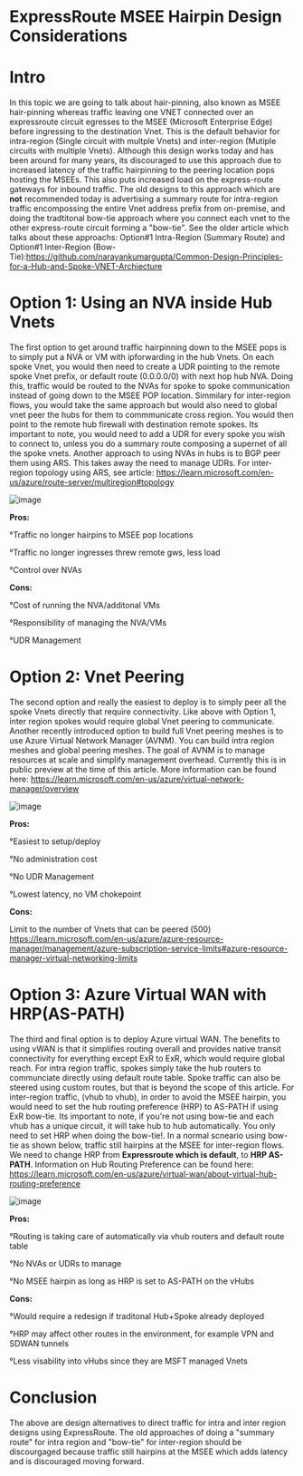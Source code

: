 # ExpressRoute MSEE Hairpin Design Considerations

# Intro
In this topic we are going to talk about hair-pinning, also known as MSEE hair-pinning whereas traffic leaving one VNET connected over an expressroute circuit egresses to the MSEE (Microsoft Enterprise Edge) before ingressing to the destination Vnet. This is the default behavior for intra-region (Single circuit with multple Vnets) and inter-region (Mutiple circuits with multiple Vnets). Although this design works today and has been around for many years, its discouraged to use this approach due to increased latency of the traffic hairpinning to the peering location pops hosting the MSEEs. This also puts increased load on the express-route gateways for inbound traffic. The old designs to this approach which are **not** recommended today is advertising a summary route for intra-region traffic encompossing the entire Vnet address prefix from on-premise, and doing the tradtitonal bow-tie approach where you connect each vnet to the other express-route circuit forming a "bow-tie". See the older article which talks about these approachs: Option#1 Intra-Region (Summary Route) and Option#1 Inter-Region (Bow-Tie):https://github.com/narayankumargupta/Common-Design-Principles-for-a-Hub-and-Spoke-VNET-Archiecture


# Option 1: Using an NVA inside Hub Vnets
The first option to get around traffic hairpinning down to the MSEE pops is to simply put a NVA or VM with ipforwarding in the hub Vnets. On each spoke Vnet, you would then need to create a UDR pointing to the remote spoke Vnet prefix, or default route (0.0.0.0/0) with next hop hub NVA. Doing this, traffic would be routed to the NVAs for spoke to spoke communication instead of going down to the MSEE POP location. Simmilary for inter-region flows, you would take the same approach but would also need to global vnet peer the hubs for them to commmunicate cross region. You would then point to the remote hub firewall with destination remote spokes. Its important to note, you would need to add a UDR for every spoke you wish to connect to, unless you do a summary route composing a supernet of all the spoke vnets. Another approach to using NVAs in hubs is to BGP peer them using ARS. This takes away the need to manage UDRs. For inter-region topology using ARS, see article: https://learn.microsoft.com/en-us/azure/route-server/multiregion#topology

![image](https://github.com/adtork/MSEE-Hairpin-Design-Considerations/assets/55964102/76215072-59e2-41e6-ae3c-5441613c245c)


**Pros:**

 °Traffic no longer hairpins to MSEE pop locations

 °Traffic no longer ingresses threw remote gws, less load

 °Control over NVAs

**Cons:**

 °Cost of running the NVA/additonal VMs

 °Responsibility of managing the NVA/VMs

 °UDR Management 

# Option 2: Vnet Peering
The second option and really the easiest to deploy is to simply peer all the spoke Vnets directly that require connectivity. Like above with Option 1, inter region spokes would require global Vnet peering to communicate. Another recently introduced option to build full Vnet peering meshes is to use Azure Virtual Network Manager (AVNM). You can build intra region meshes and global peering meshes. The goal of AVNM is to manage resources at scale and simplify management overhead. Currently this is in public preview at the time of this article. More information can be found here: https://learn.microsoft.com/en-us/azure/virtual-network-manager/overview 

![image](https://github.com/adtork/MSEE-Hairpin-Design-Considerations/assets/55964102/24982b06-5971-4a2b-b1c3-d099b53b3dcc)

**Pros:**

 °Easiest to setup/deploy

 °No administration cost

 °No UDR Management

 °Lowest latency, no VM chokepoint

**Cons:**

Limit to the number of Vnets that can be peered (500)
https://learn.microsoft.com/en-us/azure/azure-resource-manager/management/azure-subscription-service-limits#azure-resource-manager-virtual-networking-limits

# Option 3: Azure Virtual WAN with HRP(AS-PATH)
The third and final option is to deploy Azure virtual WAN. The benefits to using vWAN is that it simplifies routing overall and provides native transit connectivity for everything except ExR to ExR, which would require global reach. For intra region traffic, spokes simply take the hub routers to communciate directly using default route table. Spoke traffic can also be steered using custom routes, but that is beyond the scope of this article. For inter-region traffic, (vhub to vhub), in order to avoid the MSEE hairpin, you would need to set the hub routing preference (HRP) to AS-PATH if using ExR bow-tie. Its important to note, if you're not using bow-tie and each vhub has a unique circuit, it will take hub to hub automatically. You only need to set HRP when doing the bow-tie!. In a normal scneario using bow-tie as shown below, traffic still hairpins at the MSEE for inter-region flows. We need to change HRP from **Expressroute which is default**, to **HRP AS-PATH**. Information on Hub Routing Preference can be found here: https://learn.microsoft.com/en-us/azure/virtual-wan/about-virtual-hub-routing-preference

![image](https://user-images.githubusercontent.com/55964102/220211769-2de461ca-5ec6-4bfd-97c7-125e54c541fa.png)


**Pros:**

 °Routing is taking care of automatically via vhub routers and default route table

 °No NVAs or UDRs to manage

 °No MSEE hairpin as long as HRP is set to AS-PATH on the vHubs

**Cons:**

 °Would require a redesign if traditonal Hub+Spoke already deployed

 °HRP may affect other routes in the environment, for example VPN and SDWAN tunnels

 °Less visability into vHubs since they are MSFT managed Vnets

# Conclusion
The above are design alternatives to direct traffic for intra and inter region designs using ExpressRoute. The old approaches of doing a "summary route" for intra region and "bow-tie" for inter-region should be discourgaged because traffic still hairpins at the MSEE which adds latency and is discouraged moving forward. 





